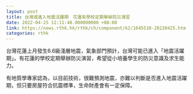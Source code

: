 ```yaml
---
layout: post
title: 台灣或進入地震活躍期　花蓮有學校定期舉辦防災演習
date: 2022-04-25 12:11:48.000000000 +08:00
link: https://news.rthk.hk/rthk/ch/component/k2/1645510-20220425.htm
categories: rthk
---
```


台灣花蓮上月發生6.6級淺層地震，氣象部門預計，台灣可能已進入「地震活躍期」。有花蓮的學校定期舉辦防災演習，希望從小培養學生的防災意識及求生能力。

有地質學專家認為，以目前技術，很難預測地震，亦難以判斷是否進入地震活躍期，但只要房屋符合抗震標準，生命財產會有一定保障。
